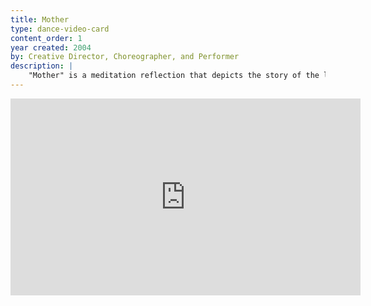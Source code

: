 ```yaml
---
title: Mother
type: dance-video-card
content_order: 1
year created: 2004
by: Creative Director, Choreographer, and Performer
description: |
    "Mother" is a meditation reflection that depicts the story of the life of Jesus Christ told through the eyes of the Blessed Virgin Mary. The piece uses movement, music, narrative, and costume to enhance this beautiful story told from a unique perspective. I have performed this dance worldwide, including at the Youth Festival at World Youth Day 2013 in Rio de Janeiro, Brazil, shown here.
---
```

<iframe width="560" height="315" src="https://www.youtube.com/embed/CoScZq8ox7g" frameborder="0" allow="accelerometer; autoplay; encrypted-media; gyroscope; picture-in-picture" allowfullscreen></iframe>